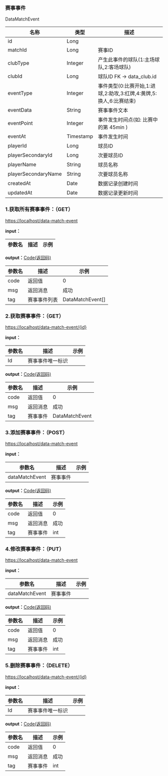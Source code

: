 ### 赛事事件 ###
<A NAME="DataMatchEvent">DataMatchEvent</A>

名称|类型|描述
-|-|-
id                  |Long      |
matchId             |Long      |赛事ID
clubType            |Integer   |产生此事件的球队(1:主场球队,2:客场球队)
clubId              |Long      |球队ID FK -> data_club.id
eventType           |Integer   | 事件类型(0:比赛开始,1:进球,2:助攻,3:红牌,4:黄牌,5:换人,6:比赛结束)
eventData           |String    |赛事事件文本
eventPoint          |Integer   |事件发生时间点(如: 比赛中的第 45min )
eventAt             |Timestamp |事件发生时间
playerId            |Long      |球员ID
playerSecondaryId   |Long      |次要球员ID
playerName          |String    |球员名称
playerSecondaryName |String    |次要球员名称
createdAt           |Date      |数据记录创建时间
updatedAt           |Date      |数据记录更新时间

### 1.获取所有赛事事件：（GET） ###
[https://localhost/data-match-event](https://localhost/data-match-event)

**input：**

参数名 		|描述	|示例
 --------- | ------|------

**output：**<A HREF="#Code">Code(返回码)</A>

参数名 		|描述	|示例
 --------- | ------|------
code 		|返回值	|0
msg			|返回消息|成功
tag         |赛事事件列表|DataMatchEvent[]

### 2.获取赛事事件：（GET） ###
[https://localhost/data-match-event/{id}](https://localhost/data-match-event/{id})

**input：**

参数名 		|描述	|示例
 --------- | ------|------
Id| 赛事事件唯一标识 |   

**output：**<A HREF="#Code">Code(返回码)</A>

参数名 		|描述	|示例
 --------- | ------|------
code 		|返回值	|0
msg			|返回消息|成功
tag         |赛事事件|DataMatchEvent

### 3.添加赛事事件：（POST） ###
[https://localhost/data-match-event](https://localhost/data-match-event)

**input：**

参数名 		|描述	|示例
 --------- | ------|------
dataMatchEvent| 赛事事件 |   

**output：**<A HREF="#Code">Code(返回码)</A>

参数名 		|描述	|示例
 --------- | ------|------
code 		|返回值	|0
msg			|返回消息|成功
tag         |赛事事件|int

### 4.修改赛事事件：（PUT） ###
[https://localhost/data-match-event](https://localhost/data-match-event)

**input：**

参数名 		|描述	|示例
 --------- | ------|------
dataMatchEvent| 赛事事件 |   

**output：**<A HREF="#Code">Code(返回码)</A>

参数名 		|描述	|示例
 --------- | ------|------
code 		|返回值	|0
msg			|返回消息|成功
tag         |赛事事件|int

### 5.删除赛事事件：（DELETE） ###
[https://localhost/data-match-event/{id}](https://localhost/data-match-event/{id})

**input：**

参数名 		|描述	|示例
 --------- | ------|------
Id| 赛事事件唯一标识 |   

**output：**<A HREF="#Code">Code(返回码)</A>

参数名 		|描述	|示例
 --------- | ------|------
code 		|返回值	|0
msg			|返回消息|成功
tag         |赛事事件|int


